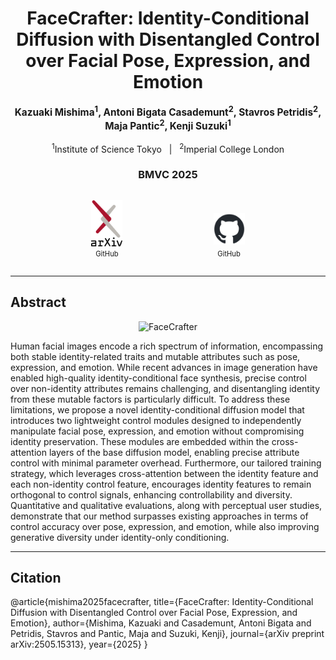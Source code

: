 <div align="center">

<h1>FaceCrafter: Identity-Conditional Diffusion with Disentangled Control over Facial Pose, Expression, and Emotion</h1>

  <p style="font-weight: bold; font-size: 1.1em;">
    Kazuaki Mishima<sup>1</sup>, Antoni Bigata Casademunt<sup>2</sup>, Stavros Petridis<sup>2</sup>, Maja Pantic<sup>2</sup>, Kenji Suzuki<sup>1</sup>
  </p>
  <p>
    <sup>1</sup>Institute of Science Tokyo &nbsp;&nbsp;|&nbsp;&nbsp; <sup>2</sup>Imperial College London
  </p>

  <h3>BMVC 2025</h3>


<div style="text-align: center;">
  <figure style="display: inline-block; text-align: center;">
<a href="https://arxiv.org/abs/xxxx.xxxxx">
  <img src="images/arxiv-logomark@2x.png" width="50px" style="text-decoration: none; display: block;">
</a> 
      <figcaption style="font-size: 0.8em; margin-top: 5px;">GitHub</figcaption>
</figure>　&nbsp;&nbsp;&nbsp;&nbsp;&nbsp;&nbsp;&nbsp;&nbsp;&nbsp;&nbsp;&nbsp;&nbsp;
  <figure style="display: inline-block; text-align: center;">
<a href="https://github.com/username/repo">
  <img src="images/github-mark.png" width="50px">
</a>
    <figcaption style="font-size: 0.8em; margin-top: 5px;">GitHub</figcaption>
</figure>
</div>

</div>


---

## Abstract

<div align="center">
  <img src="images/overview.png" alt="FaceCrafter" width="1000">
</div>

Human facial images encode a rich spectrum of information, encompassing both stable identity-related traits and mutable attributes such as pose, 
expression, and emotion. While recent advances in image generation have enabled high-quality identity-conditional face synthesis, precise control 
over non-identity attributes remains challenging, and disentangling identity from these mutable factors is particularly difficult. 
To address these limitations, we propose a novel identity-conditional diffusion model that introduces two lightweight control modules 
designed to independently manipulate facial pose, expression, and emotion without compromising identity preservation. 
These modules are embedded within the cross-attention layers of the base diffusion model, enabling precise attribute control with minimal parameter overhead. 
Furthermore, our tailored training strategy, which leverages cross-attention between the identity feature and each non-identity control feature, 
encourages identity features to remain orthogonal to control signals, enhancing controllability and diversity. 
Quantitative and qualitative evaluations, along with perceptual user studies, demonstrate that our method surpasses existing approaches 
in terms of control accuracy over pose, expression, and emotion, while also improving generative diversity under identity-only conditioning.

---


## Citation

@article{mishima2025facecrafter,
  title={FaceCrafter: Identity-Conditional Diffusion with Disentangled Control over Facial Pose, Expression, and Emotion},
  author={Mishima, Kazuaki and Casademunt, Antoni Bigata and Petridis, Stavros and Pantic, Maja and Suzuki, Kenji},
  journal={arXiv preprint arXiv:2505.15313},
  year={2025}
}



